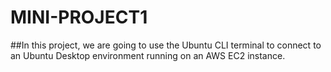 # MINI-PROJECT1
##In this project, we are going to use the Ubuntu CLI terminal to connect to an Ubuntu Desktop environment running on an AWS EC2 instance.


